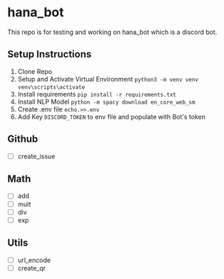 # hana_bot

This repo is for testing and working on hana_bot which is a discord bot. 

## Setup Instructions
1. Clone Repo
2. Setup and Activate Virtual Environment
    `python3 -m venv venv`
    `venv\scripts\activate`
2. Install requirements
    `pip install -r requirements.txt`
3. Install NLP Model
    `python -m spacy download en_core_web_sm`
4. Create .env file
    `echo.>>.env`
5. Add Key `DISCORD_TOKEN` to env file and populate with Bot's token

## Github
 - [ ] create_issue

## Math
 - [ ] add
 - [ ] mult
 - [ ] div
 - [ ] exp

## Utils
 - [ ] url_encode
 - [ ] create_qr